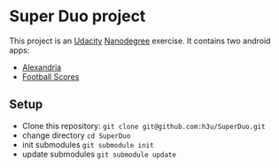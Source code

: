 # Super Duo project

This project is an [Udacity](http://udacity.com) [Nanodegree](https://www.udacity.com/nanodegree) exercise.
It contains two android apps:

- [Alexandria](https://github.com/h3u/alexandria)
- [Football Scores](https://github.com/h3u/Football_Scores)

## Setup

- Clone this repository:
`git clone git@github.com:h3u/SuperDuo.git`
- change directory
`cd SuperDuo`
- init submodules
`git submodule init`
- update submodules
`git submodule update`